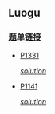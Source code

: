## Luogu

### [题单链接](https://www.luogu.com.cn/training/535815#problems)

- [P1331](https://www.luogu.com.cn/problem/P1331)

    [$solution$](/luogu/P1331.cpp)

- [P1141](https://www.luogu.com.cn/problem/P1141)

    [$solution$](/luogu/P1141.cpp)

    
